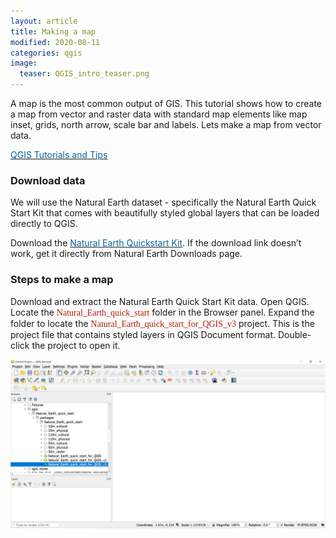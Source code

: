 ```yaml
---
layout: article
title: Making a map
modified: 2020-08-11
categories: qgis
image:
  teaser: QGIS_intro_teaser.png
---
```

A map is the most common output of GIS. This tutorial shows how to create a map from vector and raster data with standard map elements like map inset, grids, north arrow, scale bar and labels.
Lets make a map from vector data.


 [<span style="color:#0564A0">QGIS Tutorials and Tips</span>](https://www.qgistutorials.com/en/docs/introduction.html)

### Download data

We will use the Natural Earth dataset - specifically the Natural Earth Quick Start Kit that comes with beautifully styled global layers that can be loaded directly to QGIS.

Download the [<span style="color:#0564A0">Natural Earth Quickstart Kit</span>](https://naciscdn.org/naturalearth/packages/Natural_Earth_quick_start.zip). If the download link doesn’t work, get it directly from Natural Earth Downloads page.



### Steps to make a map

Download and extract the Natural Earth Quick Start Kit data. Open QGIS. Locate the <span style="font-family:Consolas; color:#AF1B03">Natural_Earth_quick_start</span> folder in the Browser panel. Expand the folder to locate the <span style="font-family:Consolas; color:#AF1B03">Natural_Earth_quick_start_for_QGIS_v3</span> project. This is the project file that contains styled layers in QGIS Document format. Double-click the project to open it.

![image of browse data](../../images/2_browse_data.png)

